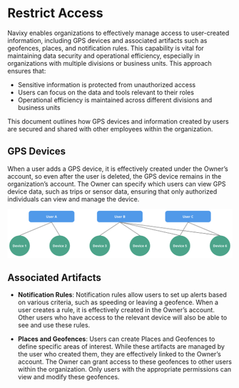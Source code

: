 # Restrict Access

Navixy enables organizations to effectively manage access to user-created information, including GPS devices and associated artifacts such as geofences, places, and notification rules. This capability is vital for maintaining data security and operational efficiency, especially in organizations with multiple divisions or business units. This approach ensures that:

- Sensitive information is protected from unauthorized access
- Users can focus on the data and tools relevant to their roles
- Operational efficiency is maintained across different divisions and business units

This document outlines how GPS devices and information created by users are secured and shared with other employees within the organization.

## GPS Devices

When a user adds a GPS device, it is effectively created under the Owner’s account, so even after the user is deleted, the GPS device remains in the organization’s account. The Owner can specify which users can view GPS device data, such as trips or sensor data, ensuring that only authorized individuals can view and manage the device.

![image-20240718-040427.png](attachments/image-20240718-040427.png)

## Associated Artifacts

- **Notification Rules**: Notification rules allow users to set up alerts based on various criteria, such as speeding or leaving a geofence. When a user creates a rule, it is effectively created in the Owner’s account. Other users who have access to the relevant device will also be able to see and use these rules.

- **Places and Geofences**: Users can create Places and Geofences to define specific areas of interest. While these artifacts are managed by the user who created them, they are effectively linked to the Owner’s account. The Owner can grant access to these geofences to other users within the organization. Only users with the appropriate permissions can view and modify these geofences.